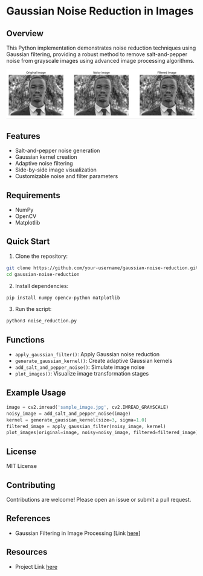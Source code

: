 # Gaussian Noise Reduction in Images

## Overview

This Python implementation demonstrates noise reduction techniques using Gaussian filtering, providing a robust method to remove salt-and-pepper noise from grayscale images using advanced image processing algorithms.

![Image Placeholder](./images/noise-reduced.png)

## Features

- Salt-and-pepper noise generation
- Gaussian kernel creation
- Adaptive noise filtering
- Side-by-side image visualization
- Customizable noise and filter parameters

## Requirements

- NumPy
- OpenCV
- Matplotlib

## Quick Start

1. Clone the repository:
```bash
git clone https://github.com/your-username/gaussian-noise-reduction.git
cd gaussian-noise-reduction
```

2. Install dependencies:
```bash
pip install numpy opencv-python matplotlib
```

3. Run the script:
```bash
python3 noise_reduction.py
```

## Functions

- `apply_gaussian_filter()`: Apply Gaussian noise reduction
- `generate_gaussian_kernel()`: Create adaptive Gaussian kernels
- `add_salt_and_pepper_noise()`: Simulate image noise
- `plot_images()`: Visualize image transformation stages

## Example Usage

```python
image = cv2.imread('sample_image.jpg', cv2.IMREAD_GRAYSCALE)
noisy_image = add_salt_and_pepper_noise(image)
kernel = generate_gaussian_kernel(size=3, sigma=1.0)
filtered_image = apply_gaussian_filter(noisy_image, kernel)
plot_images(original=image, noisy=noisy_image, filtered=filtered_image)
```

## License

MIT License

## Contributing

Contributions are welcome! Please open an issue or submit a pull request.

## References

- Gaussian Filtering in Image Processing [Link [here](https://en.wikipedia.org/wiki/Gaussian_filter)]

## Resources
- Project Link [here](https://github.com/your-username/gaussian-noise-reduction)